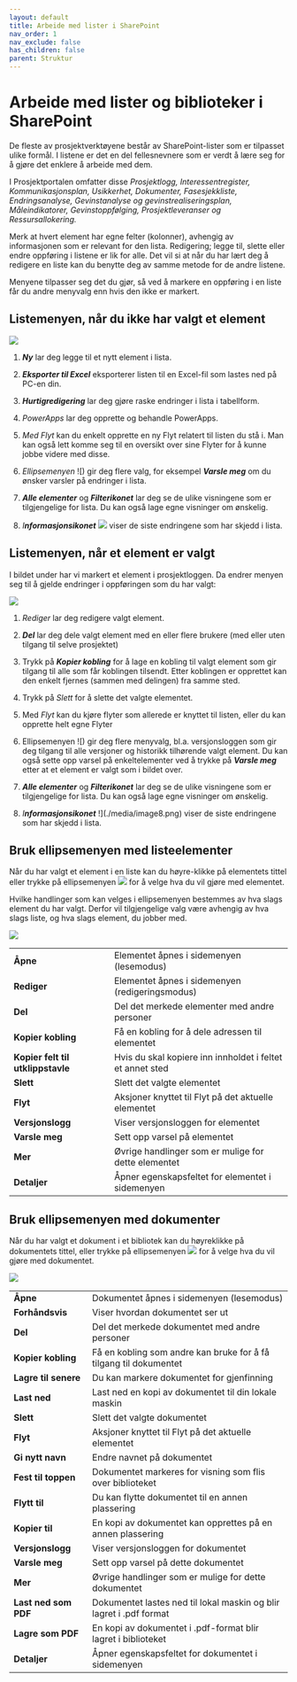 ```yaml
---
layout: default
title: Arbeide med lister i SharePoint
nav_order: 1
nav_exclude: false
has_children: false
parent: Struktur
---
```


# Arbeide med lister og biblioteker i SharePoint

De fleste av prosjektverktøyene består av SharePoint-lister som er
tilpasset ulike formål. I listene er det en del fellesnevnere som er verdt å lære seg for å gjøre det enklere å arbeide med dem.

I Prosjektportalen omfatter disse *Prosjektlogg, Interessentregister, Kommunikasjonsplan, Usikkerhet, Dokumenter, Fasesjekkliste, Endringsanalyse, Gevinstanalyse og gevinstrealiseringsplan, Måleindikatorer, Gevinstoppfølging, Prosjektleveranser og Ressursallokering.*

Merk at hvert element har egne felter (kolonner), avhengig av
informasjonen som er relevant for den lista. Redigering; legge til,
slette eller endre oppføring i listene er lik for alle. Det vil si at når du har lært deg å redigere en liste kan du benytte deg av samme metode for de andre listene.

Menyene tilpasser seg det du gjør, så ved å markere en oppføring i en liste får du andre menyvalg enn hvis den ikke er markert.

## Listemenyen, når du ikke har valgt et element

![](./media/image5.png)

1)  ***Ny*** lar deg legge til et nytt element i lista.

2)  ***Eksporter til Excel*** eksporterer listen til en Excel-fil som
    lastes ned på PC-en din.

3)  ***Hurtigredigering*** lar deg gjøre raske endringer i lista i
    tabellform.

4)  *PowerApps* lar deg opprette og behandle PowerApps.

5)  *Med Flyt* kan du enkelt opprette en ny Flyt relatert til listen
    du stå i. Man kan også lett komme seg til en oversikt over sine
    Flyter for å kunne jobbe videre med disse.

6)  *Ellipsemenyen* ![) gir deg flere valg, for eksempel
    ***Varsle meg*** om du ønsker varsler på endringer i lista.

7)  ***Alle elementer*** og ***Filterikonet*** lar deg se de ulike
    visningene som er tilgjengelige for lista. Du kan også lage egne
    visninger om ønskelig.

8)  *I**nformasjonsikonet*** ![](./media/image8.png) viser de siste endringene som
    har skjedd i lista.

## Listemenyen, når et element er valgt

I bildet under har vi markert et element i prosjektloggen. Da endrer
menyen seg til å gjelde endringer i oppføringen som du har valgt:

![](./media/image10.png)

1)  *Rediger* lar deg redigere valgt element.

2)  ***Del*** lar deg dele valgt element med en eller flere brukere (med
    eller uten tilgang til selve prosjektet)

3)  Trykk på ***Kopier kobling*** for å lage en kobling til valgt
    element som gir tilgang til alle som får koblingen tilsendt. Etter
    koblingen er opprettet kan den enkelt fjernes (sammen med delingen)
    fra samme sted.

4)  Trykk på *Slett* for å slette det valgte elementet.

5)  Med *Flyt* kan du kjøre flyter som allerede er knyttet til listen,
    eller du kan opprette helt egne Flyter

6)  Ellipsemenyen ![) gir deg flere menyvalg, bl.a.
    versjonsloggen som gir deg tilgang til alle versjoner og historikk
    tilhørende valgt element. Du kan også sette opp varsel på
    enkeltelementer ved å trykke på ***Varsle meg*** etter at et element
    er valgt som i bildet over.

7)  ***Alle elementer*** og ***Filterikonet*** lar deg se de ulike
    visningene som er tilgjengelige for lista. Du kan også lage egne
    visninger om ønskelig.

8)  *I**nformasjonsikonet*** !](./media/image8.png) viser de siste endringene som har skjedd i lista.

## Bruk ellipsemenyen med listeelementer

Når du har valgt et element i en liste kan du høyre-klikke på elementets
tittel eller trykke på ellipsemenyen ![](./media/image7.png) for å velge hva du vil gjøre med
elementet.

Hvilke handlinger som kan velges i ellipsemenyen bestemmes av hva slags
element du har valgt. Derfor vil tilgjengelige valg være avhengig av hva
slags liste, og hva slags element, du jobber med.

![](./media/image12.png)

|                                   |                                                           | 
| --------------------------------- | --------------------------------------------------------- | 
| **Åpne**                          | Elementet åpnes i sidemenyen (lesemodus)                  | 
| **Rediger**                       | Elementet åpnes i sidemenyen (redigeringsmodus)           | 
| **Del**                           | Del det merkede elementer med andre personer              | 
| **Kopier kobling**                | Få en kobling for å dele adressen til elementet           | 
| **Kopier felt til utklippstavle** | Hvis du skal kopiere inn innholdet i feltet et annet sted | 
| **Slett**                         | Slett det valgte elementet                                | 
| **Flyt**                          | Aksjoner knyttet til Flyt på det aktuelle elementet       | 
| **Versjonslogg**                  | Viser versjonsloggen for elementet                        | 
| **Varsle meg**                    | Sett opp varsel på elementet                              | 
| **Mer**                           | Øvrige handlinger som er mulige for dette elementet       | 
| **Detaljer**                      | Åpner egenskapsfeltet for elementet i sidemenyen          | 

## Bruk ellipsemenyen med dokumenter

Når du har valgt et dokument i et bibliotek kan du høyreklikke på
dokumentets tittel, eller trykke på ellipsemenyen
![](./media/image7.png) for å velge hva du vil gjøre med
dokumentet.

![](./media/image13.png)

|                          |                                                                     | 
| ------------------------ | ------------------------------------------------------------------- | 
| **Åpne**                 | Dokumentet åpnes i sidemenyen (lesemodus)                           |
| **Forhåndsvis**          | Viser hvordan dokumentet ser ut                                     |                          
| **Del**                  | Del det merkede dokumentet med andre personer                       |                          
| **Kopier kobling**       | Få en kobling som andre kan bruke for å få tilgang til dokumentet   |                          
| **Lagre til senere**     | Du kan markere dokumentet for gjenfinning                           |                          
| **Last ned**             | Last ned en kopi av dokumentet til din lokale maskin                |                          
| **Slett**                | Slett det valgte dokumentet                                         |                          
| **Flyt**                 | Aksjoner knyttet til Flyt på det aktuelle elementet                 |                          
| **Gi nytt navn**         | Endre navnet på dokumentet                                          |                          
| **Fest til toppen**      | Dokumentet markeres for visning som flis over biblioteket           |                          
| **Flytt til**            | Du kan flytte dokumentet til en annen plassering                    |                          
| **Kopier til**           | En kopi av dokumentet kan opprettes på en annen plassering          |                          
| **Versjonslogg**         | Viser versjonsloggen for dokumentet                                 |                          
| **Varsle meg**           | Sett opp varsel på dette dokumentet                                 |                          
| **Mer**                  | Øvrige handlinger som er mulige for dette dokumentet                |                          
| **Last ned som** **PDF** | Dokumentet lastes ned til lokal maskin og blir lagret i .pdf format |                          
| **Lagre som** **PDF**    | En kopi av dokumentet i .pdf-format blir lagret i biblioteket       |                          
| **Detaljer**             | Åpner egenskapsfeltet for dokumentet i sidemenyen                   |    